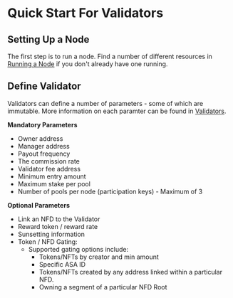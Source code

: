 # Quick Start For Validators

## Setting Up a Node

The first step is to run a node. Find a number of different resources in [Running a Node](../resources/running-a-node.md) if you don't already have one running.



## Define Validator

Validators can define a number of parameters - some of which are immutable. More information on each paramter can be found in [Validators](../core-concepts/validators.md).

**Mandatory Parameters**

* Owner address
* Manager address
* Payout frequency
* The commission rate
* Validator fee address
* Minimum entry amount
* Maximum stake per pool
* Number of pools per node (participation keys) - Maximum of 3

**Optional Parameters**

* Link an NFD to the Validator&#x20;
* Reward token / reward rate
* Sunsetting information
* Token / NFD Gating:&#x20;
  * Supported gating options include:
    * Tokens/NFTs by creator and min amount
    * Specific ASA ID
    * Tokens/NFTs created by any address linked within a particular NFD.
    * Owning a segment of a particular NFD Root

